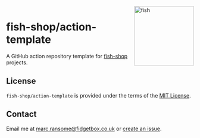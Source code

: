 <img alt="fish" src="images/clown-fish.png" width="160" align="right">

# fish-shop/action-template

A GitHub action repository template for [fish-shop](https://github.com/fish-shop) projects.

## License

`fish-shop/action-template` is provided under the terms of the [MIT License](https://opensource.org/licenses/mit-license.php).

## Contact

Email me at [marc.ransome@fidgetbox.co.uk](mailto:marc.ransome@fidgetbox.co.uk) or [create an issue](https://github.com/fish-shop/action-template/issues).
